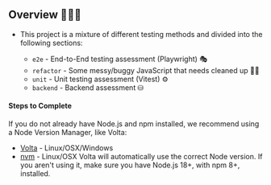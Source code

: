 
## Overview 👩🏻‍💻

* This project is a mixture of different testing methods and divided into the following sections:

  * `e2e` - End-to-End testing assessment (Playwright) 🎭
  * `refactor` - Some messy/buggy JavaScript that needs cleaned up 🧹🧹
  * `unit` - Unit testing assessment (Vitest) ⚙️
  * `backend` - Backend assessment ⛁

#### Steps to Complete 
 If you do not already have Node.js and npm installed, we recommend using a Node Version Manager, like Volta:
   * [Volta](https://docs.volta.sh/guide/getting-started) - Linux/OSX/Windows
   * [nvm](https://github.com/creationix/nvm) - Linux/OSX
Volta will automatically use the correct Node version. If you aren't using it, make sure you have Node.js 18+, with npm 8+, installed.
